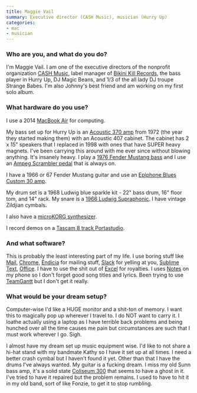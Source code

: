 ```yaml
---
title: Maggie Vail
summary: Executive director (CASH Music), musician (Hurry Up)
categories:
- mac
- musician
---
```


### Who are you, and what do you do?

I'm Maggie Vail. I am one of the executive directors of the nonprofit organization [CASH Music][cash-music], label manager of [Bikini Kill Records](http://www.bikinikill.com/ "A record label."), the bass player in Hurry Up, DJ Magic Beans, and 1/3 of the all lady DJ troupe Strange Babes. I'm also Johnny's best friend and am working on my first solo album.

### What hardware do you use?

I use a 2014 [MacBook Air][macbook-air] for computing.

My bass set up for Hurry Up is an [Acoustic 370 amp][370] from 1972 (the year they started making them) with an Acoustic 407 cabinet. The cabinet has 2 x 15" speakers that I replaced in 1998 with ones that have SUPER heavy magnets. I've been carrying this around with me ever since without blowing anything. It's insanely heavy. I play a [1976 Fender Mustang bass][mustang] and I use an [Ampeg Scrambler pedal][scrambler] that is always on.

I have a 1966 or 67 Fender Mustang guitar and use an [Epiphone Blues Custom 30 amp][blues-custom-30].

My drum set is a 1968 Ludwig blue sparkle kit - 22" bass drum, 16" floor tom, and 14" rack. My snare is a [1966 Ludwig Supraphonic][supraphonic]. I have vintage Zildjian cymbals.

I also have a [microKORG synthesizer][microkorg].

I record demos on a [Tascam 8 track Portastudio][dp-008].

### And what software?

This is probably the least interesting part of my life. I use boring stuff like [Mail][], [Chrome][], [Endicia][] for mailing stuff, [Slack][] for yelling at you, [Sublime Text][sublime-text], [Office][]. I have to use the shit out of [Excel][] for royalties. I uses [Notes][notes-ios] on my phone so I don't forget good song titles and lyrics. Been trying to use [TeamGantt][] but I don't get it really.

### What would be your dream setup?

Computer-wise I'd like a HUGE monitor and a shit-ton of memory. I want this to magically pop up wherever I travel to. I do NOT want to carry it. I loathe actually using a laptop as I have terrible back problems and being hunched over all the time causes me pain but circumstances are such that I must work wherever I go. Sigh. 

I almost have my dream set up music equipment wise. I'd like to not share a hi-hat stand with my bandmate Kathy so I have it set up at all times. I need a better crash cymbal but I haven't found it yet. Other than that I have the drums I've always wanted. My guitar is a fucking dream. I miss my old Sunn bass amp, it's a solid state [Coliseum 300][coliseum-300] that seems to have a ghost in it. I've tried to have it repaired but the problem remains. I used to have to hit it in my old band, sort of like Fonzie, to get it to stop rumbling.

[370]: https://www.amazon.com/Acoustic-370-Bass-Amplifier-Cabinet/dp/B00DH05L54 "A guitar amp."
[blues-custom-30]: http://www.epiphone.com/News-Features/News/2006/The-Blues-Custom-30--Great-Tone-Killer-Looks-And-S.aspx "A guitar amp."
[coliseum-300]: http://johnkvintageguitars.homestead.com/SunnColiseum.html "A bass amp."
[dp-008]: http://tascam.com/product/dp-008/ "A portable 8-track recorder."
[macbook-air]: https://www.apple.com/macbook-air/ "A very thin laptop."
[microkorg]: https://www.korg.com/us/products/synthesizers/microkorg/ "A synthesizer."
[mustang]: https://en.wikipedia.org/wiki/Fender_Mustang "An electric guitar."
[scrambler]: http://analogman.com/scramblr.htm "A guitar pedal."
[supraphonic]: https://www.ludwig-drums.com/usasnares_supraphonic.php "A snare drum."
[cash-music]: https://cashmusic.org/ "An open source platform for musicians."
[chrome]: https://www.google.com/intl/en/chrome/browser/ "A WebKit-based browser, where each tab runs in its own thread."
[endicia]: https://www.endicia.com/segments/all-products/endicia-for-mac "Label, tracking and postage software."
[excel]: https://products.office.com/en-us/excel "A spreadsheet application."
[mail]: https://en.wikipedia.org/wiki/Mail_(application) "The default Mac OS X mail client."
[notes-ios]: https://en.wikipedia.org/wiki/Notes_(application) "A built-in note-taking app."
[office]: https://products.office.com/en-us/home "An office productivity suite."
[slack]: https://slack.com/ "A collaboration service."
[sublime-text]: http://www.sublimetext.com/ "A coder's text editor."
[teamgantt]: https://www.teamgantt.com/ "Web-based Gantt chart software."
